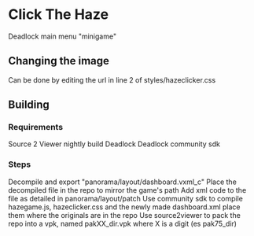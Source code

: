 # Click The Haze
Deadlock main menu "minigame"

## Changing the image

Can be done by editing the url in line 2 of styles/hazeclicker.css

## Building

### Requirements

Source 2 Viewer nightly build
Deadlock
Deadlock community sdk

### Steps

Decompile and export "panorama/layout/dashboard.vxml_c"
Place the decompiled file in the repo to mirror the game's path
Add xml code to the file as detailed in panorama/layout/patch
Use community sdk to compile hazegame.js, hazeclicker.css and the newly made dashboard.xml
place them where the originals are in the repo
Use source2viewer to pack the repo into a vpk, named pakXX_dir.vpk where X is a digit (es pak75_dir)